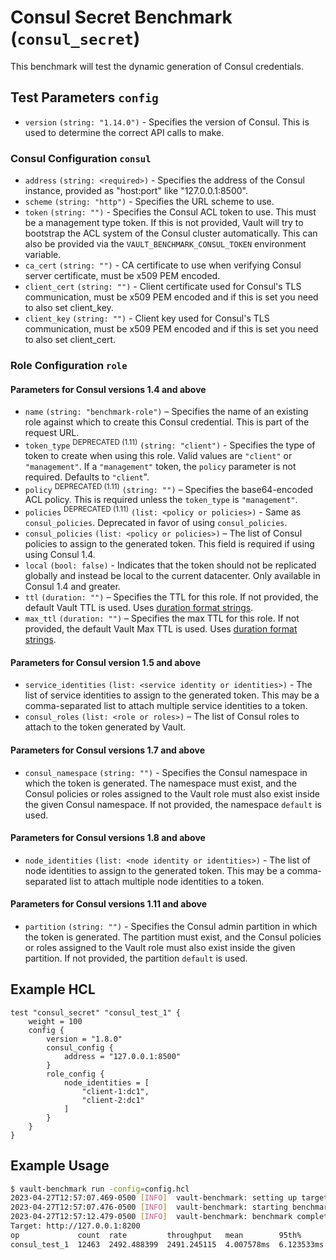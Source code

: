 # Consul Secret Benchmark (`consul_secret`)

This benchmark will test the dynamic generation of Consul credentials.

## Test Parameters `config`

- `version` `(string: "1.14.0")` - Specifies the version of Consul. This is used to determine the correct API calls to make.

### Consul Configuration `consul`

- `address` `(string: <required>)` - Specifies the address of the Consul instance, provided as "host:port" like "127.0.0.1:8500".
- `scheme` `(string: "http")` - Specifies the URL scheme to use.
- `token` `(string: "")` - Specifies the Consul ACL token to use. This must be a management type token. If this is not provided, Vault will try to bootstrap the ACL system of the Consul cluster automatically.  This can also be provided via the `VAULT_BENCHMARK_CONSUL_TOKEN` environment variable.
- `ca_cert` `(string: "")` - CA certificate to use when verifying Consul server certificate, must be x509 PEM encoded.
- `client_cert` `(string: "")` - Client certificate used for Consul's TLS communication, must be x509 PEM encoded and if this is set you need to also set client_key.
- `client_key` `(string: "")` - Client key used for Consul's TLS communication, must be x509 PEM encoded and if this is set you need to also set client_cert.

### Role Configuration `role`

#### Parameters for Consul versions 1.4 and above

- `name` `(string: "benchmark-role")` – Specifies the name of an existing role against
  which to create this Consul credential. This is part of the request URL.
- `token_type` <sup>DEPRECATED (1.11)</sup> `(string: "client")` - Specifies the type of token to create
  when using this role. Valid values are `"client"` or `"management"`. If a `"management"`
  token, the `policy` parameter is not required. Defaults to `"client`".
- `policy` <sup>DEPRECATED (1.11)</sup> `(string: "")` – Specifies the base64-encoded ACL policy.
  This is required unless the `token_type` is `"management"`.
- `policies` <sup>DEPRECATED (1.11)</sup> `(list: <policy or policies>)` - Same as `consul_policies`.
  Deprecated in favor of using `consul_policies`.
- `consul_policies` `(list: <policy or policies>)` – The list of Consul policies to assign
  to the generated token. This field is required if using using Consul 1.4.
- `local` `(bool: false)` - Indicates that the token should not be replicated
  globally and instead be local to the current datacenter. Only available in Consul
  1.4 and greater.
- `ttl` `(duration: "")` – Specifies the TTL for this role. If not
  provided, the default Vault TTL is used. Uses [duration format strings](https://developer.hashicorp.com/vault/docs/concepts/duration-format).
- `max_ttl` `(duration: "")` – Specifies the max TTL for this role. If not
  provided, the default Vault Max TTL is used. Uses [duration format strings](https://developer.hashicorp.com/vault/docs/concepts/duration-format).

#### Parameters for Consul version 1.5 and above

- `service_identities` `(list: <service identity or identities>)` - The list of service identities to assign to the generated
  token. This may be a comma-separated list to attach multiple service identities to a token.
- `consul_roles` `(list: <role or roles>)` – The list of Consul roles to attach to the
  token generated by Vault.

#### Parameters for Consul versions 1.7 and above

- `consul_namespace` `(string: "")` - Specifies the Consul namespace in which the token is generated.
  The namespace must exist, and the Consul policies or roles assigned to the Vault role must also exist
  inside the given Consul namespace. If not provided, the namespace `default` is used.

#### Parameters for Consul versions 1.8 and above

- `node_identities` `(list: <node identity or identities>)` - The list of node identities to assign to the generated
  token. This may be a comma-separated list to attach multiple node identities to a token.

#### Parameters for Consul versions 1.11 and above

- `partition` `(string: "")` - Specifies the Consul admin partition in which the token is generated.
  The partition must exist, and the Consul policies or roles assigned to the
  Vault role must also exist inside the given partition. If not provided, the partition `default`
  is used.

## Example HCL

```hcl
test "consul_secret" "consul_test_1" {
    weight = 100
    config {
        version = "1.8.0"
        consul_config {
            address = "127.0.0.1:8500"
        }
        role_config {
            node_identities = [
                "client-1:dc1",
                "client-2:dc1"
            ]
        }
    }
}
```

## Example Usage

```bash
$ vault-benchmark run -config=config.hcl
2023-04-27T12:57:07.469-0500 [INFO]  vault-benchmark: setting up targets
2023-04-27T12:57:07.476-0500 [INFO]  vault-benchmark: starting benchmarks: duration=5s
2023-04-27T12:57:12.479-0500 [INFO]  vault-benchmark: benchmark complete
Target: http://127.0.0.1:8200
op             count  rate         throughput   mean        95th%       99th%        successRatio
consul_test_1  12463  2492.488399  2491.245115  4.007578ms  6.123533ms  17.388957ms  100.00%
```
